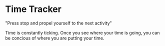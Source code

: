 # Time Tracker
"Press stop and propel yourself to the next activity"

Time is constantly ticking. Once you see where your time is going, you can be concious of where you are putting your time. 
